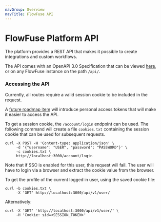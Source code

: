 ```yaml
---
navGroup: Overview
navTitle: FlowFuse API
---
```


# FlowFuse Platform API

The platform provides a REST API that makes it possible to create integrations and
custom workflows.

The API comes with an OpenAPI 3.0 Specification that can be viewed [here](https://app.flowforge.com/api/),
or on any FlowFuse instance on the path `/api/`.

### Accessing the API

Currently, all routes require a valid session cookie to be included in the request.

A [future roadmap item](https://github.com/flowforge/flowforge/issues/14) will
introduce personal access tokens that will make it easier to access the API.

To get a session cookie, the `/account/login` endpoint can be used. The following
command will create a file `cookies.txt` containing the session cookie that can
be used for subsequent requests.

```
curl -X POST -H 'Content-type: application/json' \
     -d '{"username": "USER", "password": "PASSWORD"}' \
     -c cookies.txt \
     http://localhost:3000/account/login
```

Note that if SSO is enabled for this user, this request will fail. The user
will have to login via a browser and extract the cookie value from the browser.


To get the profile of the current logged in user, using the saved cookie file:

```
curl -b cookies.txt \
     -X 'GET' http://localhost:3000/api/v1/user/
```

Alternatively:

```
curl -X 'GET' 'http://localhost:3000/api/v1/user/' \
     -H 'Cookie: sid=<SESSION_TOKEN>'
```



